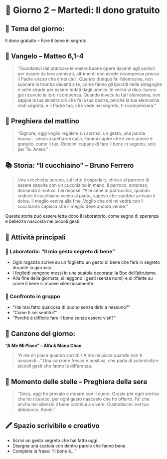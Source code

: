 [comment]: <> (Martedì)

# 📅 Giorno 2 – Martedì: Il dono gratuito

## 🌟 Tema del giorno:
Il dono gratuito – Fare il bene in segreto

## 📖 Vangelo – Matteo 6,1-4
> “Guardatevi dal praticare le vostre buone opere davanti agli uomini per essere da loro ammirati, altrimenti non avrete ricompensa presso il Padre vostro che è nei cieli. Quando dunque fai l’elemosina, non suonare la tromba davanti a te, come fanno gli ipocriti nelle sinagoghe e nelle strade per essere lodati dagli uomini. In verità vi dico: hanno già ricevuto la loro ricompensa. Quando invece tu fai l’elemosina, non sappia la tua sinistra ciò che fa la tua destra, perché la tua elemosina resti segreta; e il Padre tuo, che vede nel segreto, ti ricompenserà.”

## 🙏 Preghiera del mattino
> “Signore, oggi voglio regalare un sorriso, un gesto, una parola buona… senza aspettarmi nulla. Fammi capire che il vero amore è gratuito, come il tuo. Rendimi capace di fare il bene in segreto, solo per Te. Amen.”

## 📚 Storia: “Il cucchiaino” – Bruno Ferrero
> Una vecchietta serena, sul letto d’ospedale, chiese al parroco di essere sepolta con un cucchiaino in mano. Il parroco, sorpreso, domandò il motivo. Lei rispose: “Alle cene in parrocchia, quando vedevo il cucchiaino vicino al piatto, sapevo che sarebbe arrivato il dolce. Il meglio veniva alla fine. Voglio che chi mi vedrà con il cucchiaino capisca che il meglio deve ancora venire.”

Questa storia può essere letta dopo il laboratorio, come segno di speranza e bellezza nascosta nei piccoli gesti.

## 🎨 Attività principali

### 🧪 Laboratorio: “Il mio gesto segreto di bene”
*   Ogni ragazzo scrive su un foglietto un gesto di bene che farà in segreto durante la giornata.
*   I foglietti vengono messi in una scatola decorata: la Box dell’altruismo.
*   Alla fine della giornata, si leggono i gesti (senza nomi) e si riflette su come il bene si muove silenziosamente.

### 💬 Confronto in gruppo
*   “Hai mai fatto qualcosa di buono senza dirlo a nessuno?”
*   “Come ti sei sentito?”
*   “Perché è difficile fare il bene senza essere visti?”

## 🎵 Canzone del giorno:
**“A Me Mi Piace” – Alfa & Manu Chao**
> “A me mi piace quando sorridi / A me mi piace quando non ti nascondi…” Una canzone fresca e positiva, che parla di autenticità e piccoli gesti che fanno la differenza.

## 🌌 Momento delle stelle – Preghiera della sera
> “Gesù, oggi ho provato a donare con il cuore. Grazie per ogni sorriso che ho ricevuto, per ogni gesto nascosto che ho offerto. Fa’ che anche nel silenzio il bene continui a vivere. Custodiscimi nel tuo abbraccio. Amen.”

## 🖍️ Spazio scrivibile e creativo
*   Scrivi un gesto segreto che hai fatto oggi.
*   Disegna una scatola con dentro parole che fanno bene.
*   Completa la frase: “Il bene è…”
